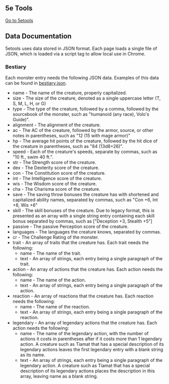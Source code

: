 ## 5e Tools
[Go to 5etools](https://5egmegaanon.github.io/5etools/5etools.html)

## Data Documentation
5etools uses data stored in JSON format. Each page loads a single file of JSON, which is loaded via a script tag to allow local use in Chrome.

### Bestiary
Each monster entry needs the following JSON data. Examples of this data can be found in [bestiary.json](data/bestiary.json).

- name - The name of the creature, properly capitalized.
- size - The size of the creature, denoted as a single uppercase letter (T, S, M, L, H, or G)
- type - The type of the creature, followed by a comma, followed by the sourcebook of the monster, such as "humanoid (any race), Volo's Guide)".
- alignment - The alignment of the creature.
- ac - The AC of the creature, followed by the armor, source, or other notes in parentheses, such as "12 (15 with mage armor)"
- hp - The average hit points of the creature, followed by the hit dice of the creature in parentheses, such as "84 (13d8+26)".
- speed - Each of the creature's speeds, separate by commas, such as "10 ft., swim 40 ft.".
- str - The Strength score of the creature.
- dex - The Dexterity score of the creature.
- con - The Constitution score of the creature.
- int - The Intelligence score of the creature.
- wis - The Wisdom score of the creature.
- cha - The Charisma score of the creature.
- save - The saving throw bonuses the creature has with shortened and capitalized ability names, separated by commas, such as "Con +6, Int +8, Wis +6"
- skill - The skill bonuses of the creature. Due to legacy format, this is presented as an array with a single string entry containing each skill bonus separated by commas, such as ["Deception +3, Stealth +5"]
- passive - The passive Perception score of the creature.
- languages - The languages the creature knows, separated by commas.
- cr - The Challenge Rating of the monster.
- trait - An array of traits that the creature has. Each trait needs the following:
  - name - The name of the trait.
  - text - An array of strings, each entry being a single paragraph of the trait.
- action - An array of actions that the creature has. Each action needs the following:
  - name - The name of the action.
  - text - An array of strings, each entry being a single paragraph of the action.
- reaction - An array of reactions that the creature has. Each reaction needs the following:
  - name - The name of the reaction.
  - text - An array of strings, each entry being a single paragraph of the reaction.
- legendary - An array of legendary actions that the creature has. Each action needs the following:
  - name - The name of the legendary action, with the number of actions it costs in parentheses after if it costs more than 1 legendary action. A creature such as Tiamat that has a special description of its legendary actions leaves the first legendary entry with a blank string as its name.
  - text - An array of strings, each entry being a single paragraph of the legendary action. A creature such as Tiamat that has a special description of its legendary actions places the description in this array, leaving name as a blank string.
